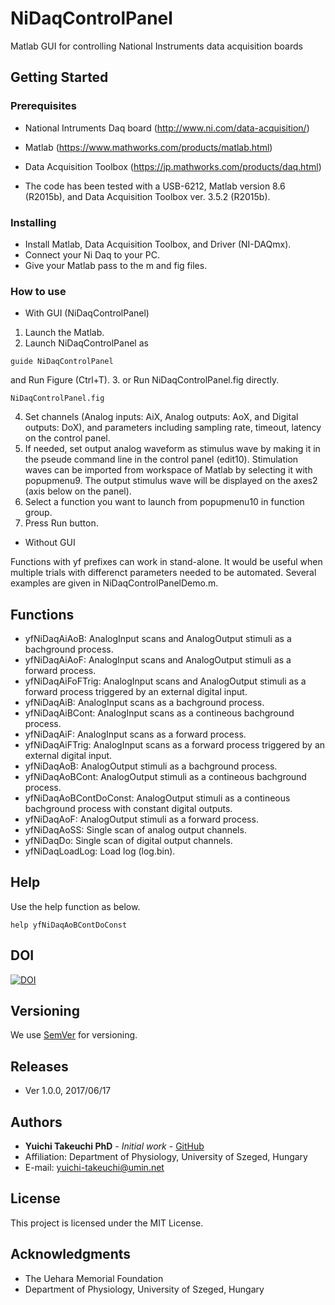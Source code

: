 # NiDaqControlPanel
Matlab GUI for controlling National Instruments data acquisition boards

## Getting Started

### Prerequisites
* National Intruments Daq board (http://www.ni.com/data-acquisition/)
* Matlab (https://www.mathworks.com/products/matlab.html)
* Data Acquisition Toolbox (https://jp.mathworks.com/products/daq.html)

* The code has been tested with a USB-6212, Matlab version 8.6 (R2015b), and Data Acquisition Toolbox ver. 3.5.2 (R2015b).

### Installing
* Install Matlab, Data Acquisition Toolbox, and Driver (NI-DAQmx).
* Connect your Ni Daq to your PC.
* Give your Matlab pass to the m and fig files.

### How to use
* With GUI (NiDaqControlPanel)
1. Launch the Matlab.
2. Launch NiDaqControlPanel as
```
guide NiDaqControlPanel
```
and Run Figure (Ctrl+T).
3. or Run NiDaqControlPanel.fig directly.
```
NiDaqControlPanel.fig
```
4. Set channels (Analog inputs: AiX, Analog outputs: AoX, and Digital outputs: DoX), and parameters including sampling rate, timeout, latency on the control panel.
5. If needed, set output analog waveform as stimulus wave by making it in the pseude command line in the control panel (edit10). Stimulation waves can be imported from workspace of Matlab by selecting it with popupmenu9. The output stimulus wave will be displayed on the axes2 (axis below on the panel).
6. Select a function you want to launch from popupmenu10 in function group.
7. Press Run button.

* Without GUI

Functions with yf prefixes can work in stand-alone. It would be useful when multiple trials with differenct parameters needed to be automated. Several examples are given in NiDaqControlPanelDemo.m.

## Functions
* yfNiDaqAiAoB: AnalogInput scans and AnalogOutput stimuli as a bachground process.
* yfNiDaqAiAoF: AnalogInput scans and AnalogOutput stimuli as a forward process.
* yfNiDaqAiFoFTrig: AnalogInput scans and AnalogOutput stimuli as a forward process triggered by an external digital input.
* yfNiDaqAiB: AnalogInput scans as a bachground process.
* yfNiDaqAiBCont: AnalogInput scans as a contineous bachground process.
* yfNiDaqAiF: AnalogInput scans as a forward process.
* yfNiDaqAiFTrig: AnalogInput scans as a forward process triggered by an external digital input.
* yfNiDaqAoB: AnalogOutput stimuli as a bachground process.
* yfNiDaqAoBCont: AnalogOutput stimuli as a contineous bachground process.
* yfNiDaqAoBContDoConst: AnalogOutput stimuli as a contineous bachground process with constant digital outputs.
* yfNiDaqAoF: AnalogOutput stimuli as a forward process.
* yfNiDaqAoSS: Single scan of analog output channels.
* yfNiDaqDo: Single scan of digital output channels.
* yfNiDaqLoadLog: Load log (log.bin).

## Help
Use the help function as below.
```
help yfNiDaqAoBContDoConst
```

## DOI
[![DOI](https://zenodo.org/badge/94625377.svg)](https://zenodo.org/badge/latestdoi/94625377)

## Versioning
We use [SemVer](http://semver.org/) for versioning.

## Releases
* Ver 1.0.0, 2017/06/17

## Authors
* **Yuichi Takeuchi PhD** - *Initial work* - [GitHub](https://github.com/yuichi-takeuchi)
* Affiliation: Department of Physiology, University of Szeged, Hungary
* E-mail: yuichi-takeuchi@umin.net

## License
This project is licensed under the MIT License.

## Acknowledgments
* The Uehara Memorial Foundation
* Department of Physiology, University of Szeged, Hungary

